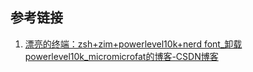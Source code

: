 ## 参考链接
1. [漂亮的终端：zsh+zim+powerlevel10k+nerd font_卸载powerlevel10k_micromicrofat的博客-CSDN博客](https://blog.csdn.net/MacwinWin/article/details/107806743)